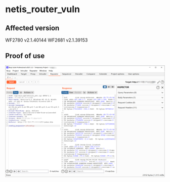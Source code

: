 # netis_router_vuln
## Affected version
WF2780 v2.1.40144
WF2681 v2.1.39153

## Proof of use
![](https://github.com/windy-purple/netis_router_vuln/blob/main/img/3.png)
